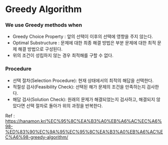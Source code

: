 # Greedy Algorithm
### We use Greedy methods when
- Greedy Choice Property : 앞의 선택이 이후의 선택에 영향을 주지 않는다.
- Optimal Substructure : 문제에 대한 최종 해결 방법은 부분 문제에 대한 최적 문제 해결 방법으로 구성된다.
- 위의 조건이 성립하지 않는 경우 최적해를 구할 수 없다.
### Procedure
- 선택 절차(Selection Procedure): 현재 상태에서의 최적의 해답을 선택한다.
- 적절성 검사(Feasibility Check): 선택된 해가 문제의 조건을 만족하는지 검사한다.
- 해답 검사(Solution Check): 원래의 문제가 해결되었는지 검사하고, 해결되지 않았다면 선택 절차로 돌아가 위의 과정을 반복한다.

Ref : https://hanamon.kr/%EC%95%8C%EA%B3%A0%EB%A6%AC%EC%A6%98-%ED%83%90%EC%9A%95%EC%95%8C%EA%B3%A0%EB%A6%AC%EC%A6%98-greedy-algorithm/